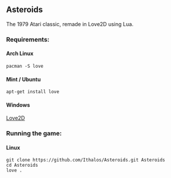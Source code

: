 ## Asteroids
The 1979 Atari classic, remade in Love2D using Lua.
  
### Requirements:
#### Arch Linux
```
pacman -S love
```
#### Mint / Ubuntu
```
apt-get install love
```
#### Windows
[Love2D](https://love2d.org/)

### Running the game:
#### Linux
```
git clone https://github.com/Ithalos/Asteroids.git Asteroids
cd Asteroids
love .
```

